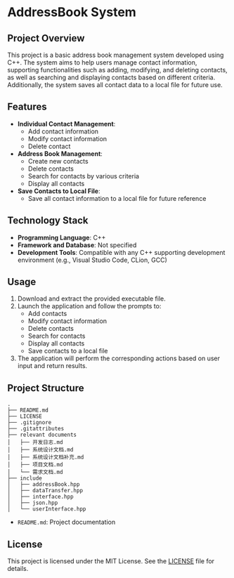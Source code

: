 # AddressBook System

## Project Overview

This project is a basic address book management system developed using C++. The system aims to help users manage contact information, supporting functionalities such as adding, modifying, and deleting contacts, as well as searching and displaying contacts based on different criteria. Additionally, the system saves all contact data to a local file for future use.

## Features

- **Individual Contact Management**:
  - Add contact information
  - Modify contact information
  - Delete contact
- **Address Book Management**:
  - Create new contacts
  - Delete contacts
  - Search for contacts by various criteria
  - Display all contacts
- **Save Contacts to Local File**:
  - Save all contact information to a local file for future reference

## Technology Stack

- **Programming Language**: C++
- **Framework and Database**: Not specified
- **Development Tools**: Compatible with any C++ supporting development environment (e.g., Visual Studio Code, CLion, GCC)

## Usage

1. Download and extract the provided executable file.
2. Launch the application and follow the prompts to:
   - Add contacts
   - Modify contact information
   - Delete contacts
   - Search for contacts
   - Display all contacts
   - Save contacts to a local file
3. The application will perform the corresponding actions based on user input and return results.

## Project Structure

```
.
├── README.md
├── LICENSE
├── .gitignore
├── .gitattributes
├── relevant documents
│   ├── 开发日志.md
│   ├── 系统设计文档.md
│   ├── 系统设计文档补充.md
│   ├── 项目文档.md
│   └── 需求文档.md
├── include
│   ├── addressBook.hpp
│   ├── dataTransfer.hpp
│   ├── interface.hpp
│   ├── json.hpp
│   └── userInterface.hpp
```

- `README.md`: Project documentation

## License

This project is licensed under the MIT License. See the [LICENSE](LICENSE) file for details.
